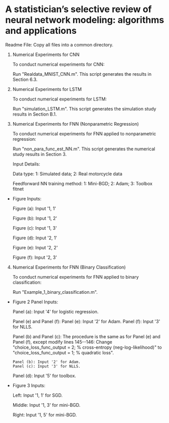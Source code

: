 # A statistician’s selective review of neural network modeling: algorithms and applications

Readme File: Copy all files into a common directory.


1. Numerical Experiments for CNN

   To conduct numerical experiments for CNN:

    Run "Realdata_MNIST_CNN.m". This script generates the results in Section 6.3.

2. Numerical Experiments for LSTM

   To conduct numerical experiments for LSTM:

    Run "simulation_LSTM.m". This script generates the simulation study results in Section B.1.

3. Numerical Experiments for FNN (Nonparametric Regression)

   To conduct numerical experiments for FNN applied to nonparametric regression:

    Run "non_para_func_est_NN.m". This script generates the numerical study results in Section 3.

    Input Details:

    Data type:
        1: Simulated data;  2: Real motorcycle data

    Feedforward NN training method:
        1: Mini-BGD;  2: Adam;  3: Toolbox fitnet

  - Figure Inputs:

    Figure (a): Input '1, 1'

    Figure (b): Input '1, 2'

    Figure (c): Input '1, 3'

    Figure (d): Input '2, 1'

    Figure (e): Input '2, 2'

    Figure (f): Input '2, 3'

4. Numerical Experiments for FNN (Binary Classification)

   To conduct numerical experiments for FNN applied to binary classification:

    Run "Example_1_binary_classification.m".

  - Figure 2 Panel Inputs:

    Panel (a): Input '4' for logistic regression.

    Panel (e) and Panel (f):
        Panel (e): Input '2' for Adam.
        Panel (f): Input '3' for NLLS.

    Panel (b) and Panel (c): The procedure is the same as for Panel (e) and Panel (f), except modify lines 145--146:
        Change "choice_loss_func_output = 2; % cross-entropy (neg-log-likelihood)"
        to
        "choice_loss_func_output = 1; % quadratic loss".

        Panel (b): Input '2' for Adam.
        Panel (c): Input '3' for NLLS.

    Panel (d): Input '5' for toolbox.

  - Figure 3 Inputs:

    Left:   Input '1, 1' for SGD.

    Middle: Input '1, 3' for mini-BGD.

    Right:  Input '1, 5' for mini-BGD.
